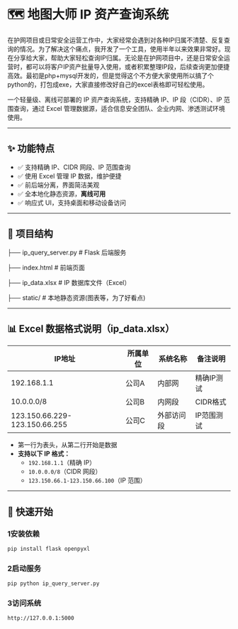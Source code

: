 # 🗺️ 地图大师 IP 资产查询系统

在护网项目或日常安全运营工作中，大家经常会遇到对各种IP归属不清楚、反复查询的情况。为了解决这个痛点，我开发了一个工具，使用半年以来效果非常好。现在分享给大家，帮助大家轻松查询IP归属。无论是在护网项目中，还是日常安全运营时，都可以将客户IP资产批量导入使用，或者积累整理IP段，后续查询更加便捷高效。最初是php+mysql开发的，但是觉得这个不方便大家使用所以搞了个python的，打包成exe，大家直接修改好自己的excel表格即可轻松使用。

一个轻量级、离线可部署的 IP 资产查询系统，支持精确 IP、IP 段（CIDR）、IP 范围查询，通过 Excel 管理数据源，适合信息安全团队、企业内网、渗透测试环境使用。

---

## ✨ 功能特点

- ✅ 支持精确 IP、CIDR 网段、IP 范围查询
- ✅ 使用 Excel 管理 IP 数据，维护便捷
- ✅ 前后端分离，界面简洁美观
- ✅ 全本地化静态资源，**离线可用**
- ✅ 响应式 UI，支持桌面和移动设备访问

---

## 📂 项目结构

├── ip_query_server.py # Flask 后端服务

├── index.html # 前端页面

├── ip_data.xlsx # IP 数据库文件（Excel）

├── static/ # 本地静态资源(图表等，为了好看点)


---

## 📊 Excel 数据格式说明（ip_data.xlsx）

| IP地址                     | 所属单位 | 系统名称   | 备注说明    |
|---------------------------|----------|------------|-------------|
| 192.168.1.1               | 公司A    | 内部网     | 精确IP测试  |
| 10.0.0.0/8                | 公司B    | 内网段     | CIDR格式    |
| 123.150.66.229-123.150.66.255 | 公司C | 外部访问段 | IP范围测试  |

- 第一行为表头，从第二行开始是数据
- **支持以下 IP 格式：**
  - `192.168.1.1`（精确 IP）
  - `10.0.0.0/8`（CIDR 网段）
  - `123.150.66.1-123.150.66.100`（IP 范围）

---

## 🚀 快速开始

### 1️安装依赖

```bash
pip install flask openpyxl
```

### 2启动服务

```bash
pip python ip_query_server.py
```

### 3访问系统

```bash
http://127.0.0.1:5000
```
